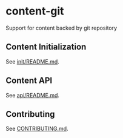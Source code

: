 # content-git
Support for content backed by git repository

## Content Initialization

See [init/README.md](init/README.md).

## Content API

See [api/README.md](api/README.md).

## Contributing

See [CONTRIBUTING.md](CONTRIBUTING.md).